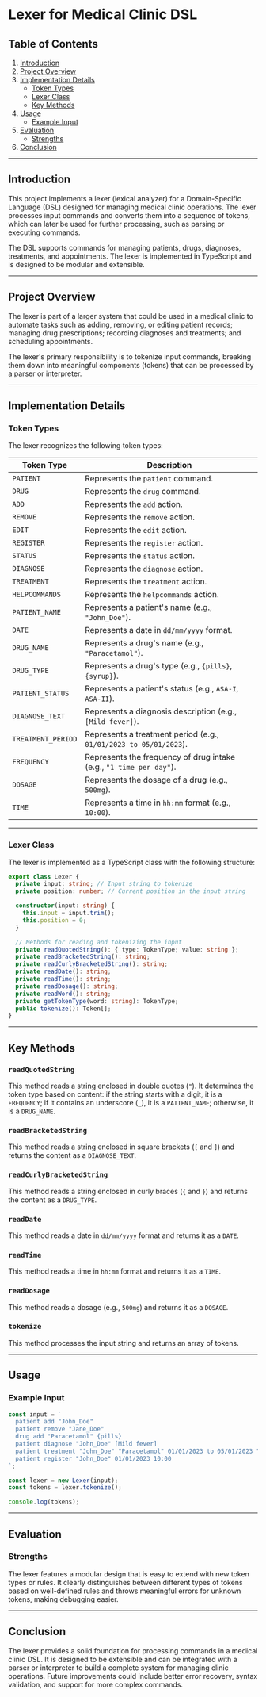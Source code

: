 # Lexer for Medical Clinic DSL

## Table of Contents
1. [Introduction](#introduction)
2. [Project Overview](#project-overview)
3. [Implementation Details](#implementation-details)
   - [Token Types](#token-types)
   - [Lexer Class](#lexer-class)
   - [Key Methods](#key-methods)
4. [Usage](#usage)
   - [Example Input](#example-input)
5. [Evaluation](#evaluation)
   - [Strengths](#strengths)
6. [Conclusion](#conclusion)

---

## Introduction

This project implements a lexer (lexical analyzer) for a Domain-Specific Language (DSL) designed for managing medical clinic operations. The lexer processes input commands and converts them into a sequence of tokens, which can later be used for further processing, such as parsing or executing commands.

The DSL supports commands for managing patients, drugs, diagnoses, treatments, and appointments. The lexer is implemented in TypeScript and is designed to be modular and extensible.

---

## Project Overview

The lexer is part of a larger system that could be used in a medical clinic to automate tasks such as adding, removing, or editing patient records; managing drug prescriptions; recording diagnoses and treatments; and scheduling appointments.

The lexer's primary responsibility is to tokenize input commands, breaking them down into meaningful components (tokens) that can be processed by a parser or interpreter.

---

## Implementation Details

### Token Types

The lexer recognizes the following token types:

| Token Type         | Description                                                                 |
|--------------------|-----------------------------------------------------------------------------|
| `PATIENT`          | Represents the `patient` command.                                           |
| `DRUG`             | Represents the `drug` command.                                              |
| `ADD`              | Represents the `add` action.                                                |
| `REMOVE`           | Represents the `remove` action.                                             |
| `EDIT`             | Represents the `edit` action.                                               |
| `REGISTER`         | Represents the `register` action.                                           |
| `STATUS`           | Represents the `status` action.                                             |
| `DIAGNOSE`         | Represents the `diagnose` action.                                           |
| `TREATMENT`        | Represents the `treatment` action.                                          |
| `HELPCOMMANDS`     | Represents the `helpcommands` action.                                       |
| `PATIENT_NAME`     | Represents a patient's name (e.g., `"John_Doe"`).                           |
| `DATE`             | Represents a date in `dd/mm/yyyy` format.                                   |
| `DRUG_NAME`        | Represents a drug's name (e.g., `"Paracetamol"`).                           |
| `DRUG_TYPE`        | Represents a drug's type (e.g., `{pills}`, `{syrup}`).                      |
| `PATIENT_STATUS`   | Represents a patient's status (e.g., `ASA-I`, `ASA-II`).                    |
| `DIAGNOSE_TEXT`    | Represents a diagnosis description (e.g., `[Mild fever]`).                  |
| `TREATMENT_PERIOD` | Represents a treatment period (e.g., `01/01/2023 to 05/01/2023`).           |
| `FREQUENCY`        | Represents the frequency of drug intake (e.g., `"1 time per day"`).         |
| `DOSAGE`           | Represents the dosage of a drug (e.g., `500mg`).                            |
| `TIME`             | Represents a time in `hh:mm` format (e.g., `10:00`).                        |

---

### Lexer Class

The lexer is implemented as a TypeScript class with the following structure:

```typescript
export class Lexer {
  private input: string; // Input string to tokenize
  private position: number; // Current position in the input string

  constructor(input: string) {
    this.input = input.trim();
    this.position = 0;
  }

  // Methods for reading and tokenizing the input
  private readQuotedString(): { type: TokenType; value: string };
  private readBracketedString(): string;
  private readCurlyBracketedString(): string;
  private readDate(): string;
  private readTime(): string;
  private readDosage(): string;
  private readWord(): string;
  private getTokenType(word: string): TokenType;
  public tokenize(): Token[];
}
```
---
## Key Methods

### `readQuotedString`
This method reads a string enclosed in double quotes (`"`). It determines the token type based on content: if the string starts with a digit, it is a `FREQUENCY`; if it contains an underscore (`_`), it is a `PATIENT_NAME`; otherwise, it is a `DRUG_NAME`.

### `readBracketedString`
This method reads a string enclosed in square brackets (`[` and `]`) and returns the content as a `DIAGNOSE_TEXT`.

### `readCurlyBracketedString`
This method reads a string enclosed in curly braces (`{` and `}`) and returns the content as a `DRUG_TYPE`.

### `readDate`
This method reads a date in `dd/mm/yyyy` format and returns it as a `DATE`.

### `readTime`
This method reads a time in `hh:mm` format and returns it as a `TIME`.

### `readDosage`
This method reads a dosage (e.g., `500mg`) and returns it as a `DOSAGE`.

### `tokenize`
This method processes the input string and returns an array of tokens.

---

## Usage

### Example Input

```typescript
const input = `
  patient add "John_Doe"
  patient remove "Jane_Doe"
  drug add "Paracetamol" {pills}
  patient diagnose "John_Doe" [Mild fever]
  patient treatment "John_Doe" "Paracetamol" 01/01/2023 to 05/01/2023 "1 time per day" 500mg
  patient register "John_Doe" 01/01/2023 10:00
`;

const lexer = new Lexer(input);
const tokens = lexer.tokenize();

console.log(tokens);
```
---
## Evaluation

### Strengths
The lexer features a modular design that is easy to extend with new token types or rules. It clearly distinguishes between different types of tokens based on well-defined rules and throws meaningful errors for unknown tokens, making debugging easier.

---

## Conclusion

The lexer provides a solid foundation for processing commands in a medical clinic DSL. It is designed to be extensible and can be integrated with a parser or interpreter to build a complete system for managing clinic operations. Future improvements could include better error recovery, syntax validation, and support for more complex commands.